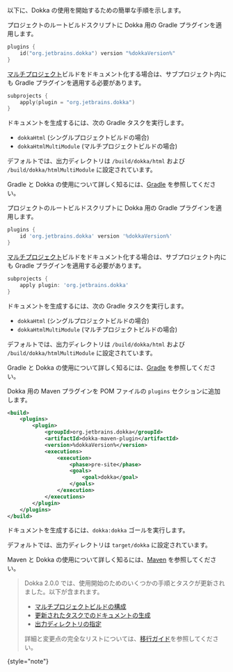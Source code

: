 [//]: # (title: Dokka の使用を開始する)

以下に、Dokka の使用を開始するための簡単な手順を示します。

<tabs group="build-script">
<tab title="Gradle Kotlin DSL" group-key="kotlin">

プロジェクトのルートビルドスクリプトに Dokka 用の Gradle プラグインを適用します。

```kotlin
plugins {
    id("org.jetbrains.dokka") version "%dokkaVersion%"
}
```

[マルチプロジェクト](https://docs.gradle.org/current/userguide/multi_project_builds.html)ビルドをドキュメント化する場合は、サブプロジェクト内にも Gradle プラグインを適用する必要があります。

```kotlin
subprojects {
    apply(plugin = "org.jetbrains.dokka")
}
```

ドキュメントを生成するには、次の Gradle タスクを実行します。

*   `dokkaHtml` (シングルプロジェクトビルドの場合)
*   `dokkaHtmlMultiModule` (マルチプロジェクトビルドの場合)

デフォルトでは、出力ディレクトリは `/build/dokka/html` および `/build/dokka/htmlMultiModule` に設定されています。

Gradle と Dokka の使用について詳しく知るには、[Gradle](dokka-gradle.md) を参照してください。

</tab>
<tab title="Gradle Groovy DSL" group-key="groovy">

プロジェクトのルートビルドスクリプトに Dokka 用の Gradle プラグインを適用します。

```groovy
plugins {
    id 'org.jetbrains.dokka' version '%dokkaVersion%'
}
```

[マルチプロジェクト](https://docs.gradle.org/current/userguide/multi_project_builds.html)ビルドをドキュメント化する場合は、サブプロジェクト内にも Gradle プラグインを適用する必要があります。

```groovy
subprojects {
    apply plugin: 'org.jetbrains.dokka'
}
```

ドキュメントを生成するには、次の Gradle タスクを実行します。

*   `dokkaHtml` (シングルプロジェクトビルドの場合)
*   `dokkaHtmlMultiModule` (マルチプロジェクトビルドの場合)

デフォルトでは、出力ディレクトリは `/build/dokka/html` および `/build/dokka/htmlMultiModule` に設定されています。

Gradle と Dokka の使用について詳しく知るには、[Gradle](dokka-gradle.md) を参照してください。

</tab>
<tab title="Maven" group-key="mvn">

Dokka 用の Maven プラグインを POM ファイルの `plugins` セクションに追加します。

```xml
<build>
    <plugins>
        <plugin>
            <groupId>org.jetbrains.dokka</groupId>
            <artifactId>dokka-maven-plugin</artifactId>
            <version>%dokkaVersion%</version>
            <executions>
                <execution>
                    <phase>pre-site</phase>
                    <goals>
                        <goal>dokka</goal>
                    </goals>
                </execution>
            </executions>
        </plugin>
    </plugins>
</build>
```

ドキュメントを生成するには、`dokka:dokka` ゴールを実行します。

デフォルトでは、出力ディレクトリは `target/dokka` に設定されています。

Maven と Dokka の使用について詳しく知るには、[Maven](dokka-maven.md) を参照してください。

</tab>
</tabs>

> Dokka 2.0.0 では、使用開始のためのいくつかの手順とタスクが更新されました。以下が含まれます。
>
> *   [マルチプロジェクトビルドの構成](dokka-migration.md#share-dokka-configuration-across-modules)
> *   [更新されたタスクでのドキュメントの生成](dokka-migration.md#generate-documentation-with-the-updated-task)
> *   [出力ディレクトリの指定](dokka-migration.md#output-directory)
>
> 詳細と変更点の完全なリストについては、[移行ガイド](dokka-migration.md)を参照してください。
>
{style="note"}